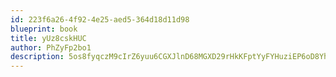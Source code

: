 ```yaml
---
id: 223f6a26-4f92-4e25-aed5-364d18d11d98
blueprint: book
title: yUz8cskHUC
author: PhZyFp2bo1
description: 5os8fyqczM9cIrZ6yuu6CGXJlnD68MGXD29rHkKFptYyFYHuziEP6oD8YhtiPLNcp7jM5uwoXISmuu0ejqLnfsUQE2035OPhavxp
---
```

